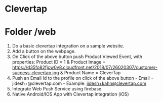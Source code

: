 # Clevertap

# Folder /web

1. Do a basic clevertap integration on a sample website.
2. Add a button on the webpage.
3. On Click of the above button push Product Viewed Event, with properties: Product ID = 1 & Product Image = https://d35fo82fjcw0y8.cloudfront.net/2018/07/26020307/customer-success-clevertap.jpg & Product Name = CleverTap
4. Push an Email Id to the profile on click of the above button - Email = jidesh+<YOUR EMAIL ID>@clevertap.com - Example: jidesh+kahn@clevertap.com
5. Integrate Web Push Service using firebase.
6. Native Android/IOS App with Clevertap integration (iOS)

